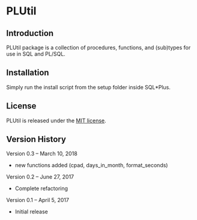 # PLUtil

## Introduction
PLUtil package is a collection of procedures, functions, and (sub)types for use in SQL and PL/SQL.

## Installation
Simply run the install script from the setup folder inside SQL*Plus.

## License
PLUtil is released under the [MIT license](https://github.com/teotiger/plutil/blob/master/license.txt).

## Version History
Version 0.3 – March 10, 2018
* new functions added (cpad, days_in_month, format_seconds)

Version 0.2 – June 27, 2017
* Complete refactoring

Version 0.1 – April 5, 2017
* Initial release
